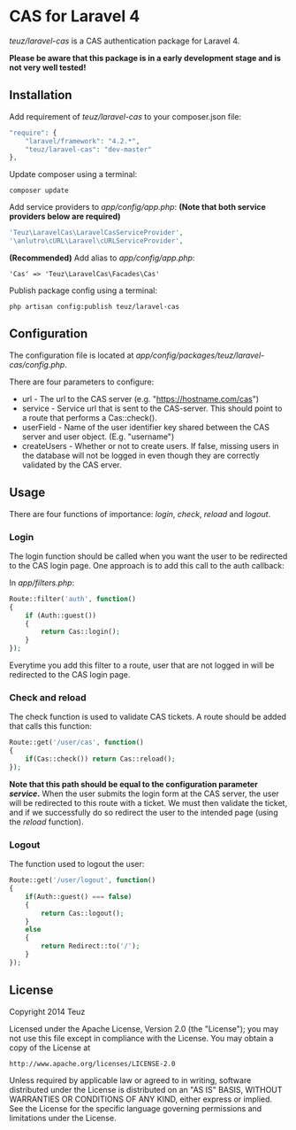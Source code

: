 # CAS for Laravel 4

*teuz/laravel-cas* is a CAS authentication package for Laravel 4.

**Please be aware that this package is in a early development stage and is not very well tested!**

## Installation

Add requirement of *teuz/laravel-cas* to your composer.json file:

```php
"require": {
	"laravel/framework": "4.2.*",
	"teuz/laravel-cas": "dev-master"
},
```

Update composer using a terminal:

```
composer update
```

Add service providers to *app/config/app.php*: **(Note that both service providers below are required)**

```php
'Teuz\LaravelCas\LaravelCasServiceProvider',
'\anlutro\cURL\Laravel\cURLServiceProvider',
```

**(Recommended)** Add alias to *app/config/app.php*:

```
'Cas' => 'Teuz\LaravelCas\Facades\Cas'
```

Publish package config using a terminal:

```
php artisan config:publish teuz/laravel-cas
```

## Configuration

The configuration file is located at *app/config/packages/teuz/laravel-cas/config.php*.

There are four parameters to configure:
 * url 			- The url to the CAS server (e.g. "https://hostname.com/cas")
 * service 		- Service url that is sent to the CAS-server. This should point to a route that performs a Cas::check().
 * userField	- Name of the user identifier key shared between the CAS server and user object. (E.g. "username")
 * createUsers	- Whether or not to create users. If false, missing users in the database will not be logged in even though they are correctly validated by the CAS  erver.

## Usage

There are four functions of importance: *login*, *check*, *reload* and *logout*.

### Login

The login function should be called when you want the user to be redirected to the CAS login page.
One approach is to add this call to the auth callback:

In *app/filters.php*:

```php
Route::filter('auth', function()
{
	if (Auth::guest())
	{
		return Cas::login();
	}
});
```

Everytime you add this filter to a route, user that are not logged in will be redirected to the CAS login page.

### Check and reload

The check function is used to validate CAS tickets. A route should be added that calls this function:

```php
Route::get('/user/cas', function()
{
	if(Cas::check()) return Cas::reload();
});
```

**Note that this path should be equal to the configuration parameter *service*.**
When the user submits the login form at the CAS server, the user will be redirected to this route with a ticket.
We must then validate the ticket, and if we successfully do so redirect the user to the intended page (using the *reload* function).

### Logout

The function used to logout the user:

```php
Route::get('/user/logout', function()
{
	if(Auth::guest() === false)
	{
		return Cas::logout();
	}
	else
	{
		return Redirect::to('/');
	}
});
```

## License

Copyright 2014 Teuz

Licensed under the Apache License, Version 2.0 (the "License");
you may not use this file except in compliance with the License.
You may obtain a copy of the License at

    http://www.apache.org/licenses/LICENSE-2.0

Unless required by applicable law or agreed to in writing, software
distributed under the License is distributed on an "AS IS" BASIS,
WITHOUT WARRANTIES OR CONDITIONS OF ANY KIND, either express or implied.
See the License for the specific language governing permissions and
limitations under the License.
